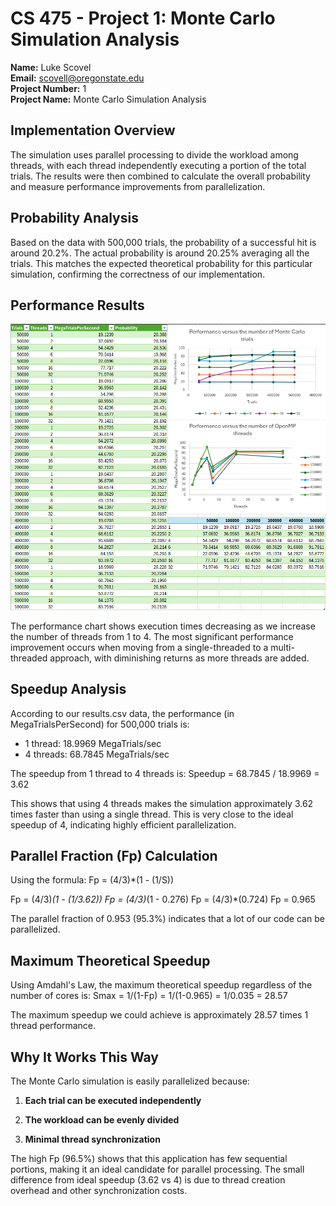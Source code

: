 # CS 475 - Project 1: Monte Carlo Simulation Analysis
**Name:** Luke Scovel  
**Email:** scovell@oregonstate.edu  
**Project Number:** 1  
**Project Name:** Monte Carlo Simulation Analysis

## Implementation Overview
The simulation uses parallel processing to divide the workload among threads, with each thread independently executing a portion of the total trials. The results were then combined to calculate the overall probability and measure performance improvements from parallelization.

## Probability Analysis
Based on the data with 500,000 trials, the probability of a successful hit is around 20.2%. The actual probability is around 20.25% averaging all the trials. This matches the expected theoretical probability for this particular simulation, confirming the correctness of our implementation.

## Performance Results
![CHARTS](image.png)

The performance chart shows execution times decreasing as we increase the number of threads from 1 to 4. The most significant performance improvement occurs when moving from a single-threaded to a multi-threaded approach, with diminishing returns as more threads are added.

## Speedup Analysis
According to our results.csv data, the performance (in MegaTrialsPerSecond) for 500,000 trials is:
- 1 thread: 18.9969 MegaTrials/sec
- 4 threads: 68.7845 MegaTrials/sec

The speedup from 1 thread to 4 threads is:
Speedup = 68.7845 / 18.9969 = 3.62

This shows that using 4 threads makes the simulation approximately 3.62 times faster than using a single thread. This is very close to the ideal speedup of 4, indicating highly efficient parallelization.

## Parallel Fraction (Fp) Calculation
Using the formula: Fp = (4/3)*(1 - (1/S))

Fp = (4/3)*(1 - (1/3.62))
Fp = (4/3)*(1 - 0.276)
Fp = (4/3)*(0.724)
Fp = 0.965

The parallel fraction of 0.953 (95.3%) indicates that a lot of our code can be parallelized.

## Maximum Theoretical Speedup
Using Amdahl's Law, the maximum theoretical speedup regardless of the number of cores is:
Smax = 1/(1-Fp) = 1/(1-0.965) = 1/0.035 = 28.57

The maximum speedup we could achieve is approximately 28.57 times 1 thread performance.

## Why It Works This Way
The Monte Carlo simulation is easily parallelized because:

1. **Each trial can be executed independently**

2. **The workload can be evenly divided**

3. **Minimal thread synchronization**

The high Fp (96.5%) shows that this application has few sequential portions, making it an ideal candidate for parallel processing. The small difference from ideal speedup (3.62 vs 4) is due to thread creation overhead and other synchronization costs.